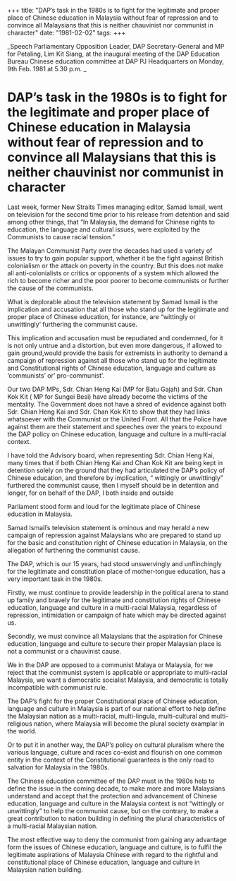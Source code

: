 +++ 
title: "DAP’s task in the 1980s is to fight for the legitimate and proper place of Chinese education in Malaysia without fear of repression and to convince all Malaysians that this is neither chauvinist nor communist in character"
date: "1981-02-02"
tags:
+++

_Speech Parliamentary Opposition Leader, DAP Secretary-General and MP for Petaling, Lim Kit Siang, at the inaugural meeting of the DAP Education Bureau Chinese education committee at DAP PJ Headquarters on Monday, 9th Feb. 1981 at 5.30 p.m. _

# DAP’s task in the 1980s is to fight for the legitimate and proper place of Chinese education in Malaysia without fear of repression and to convince all Malaysians that this is neither chauvinist nor communist in character

Last week, former New Straits Times managing editor, Samad Ismail, went on television for the second time prior to his release from detention and said among other things, that “In Malaysia, the demand for Chinese rights to education, the language and cultural issues, were exploited by the Communists to cause racial tension.”</u>

The Malayan Communist Party over the decades had used a variety of issues to try to gain popular support, whether it be the fight against British colonialism or the attack on poverty in the country. But this does not make all anti-colonialists or critics or opponents of a system which allowed the rich to become richer and the poor poorer to become communists or further the cause of the communists.

What is deplorable about the television statement by Samad Ismail is the implication and accusation that all those who stand up for the legitimate and proper place of Chinese education, for instance, are “wittingly or unwittingly’ furthering the communist cause.

This implication and accusation must be repudiated and condemned, for it is not only untrue and a distortion, but even more dangerous, if allowed to gain ground,would provide the basis for extremists in authority to demand a campaign of repression against all those who stand up for the legitimate and Constitutional rights of Chinese education, language and culture as ‘communists’ or’ pro-communist’.

Our two DAP MPs, Sdr. Chian Heng Kai (MP for Batu Gajah)  and Sdr. Chan Kok Kit ( MP for Sungei Besi) have already become the victims of the mentality. The Government does not have a shred of evidence against both Sdr. Chian Heng Kai and Sdr. Chan Kok Kit to show that they had links whatsoever with the Communist or the United Front. All that the Police have against them are their statement and speeches over the years to expound the DAP policy on Chinese education, language and culture in a multi-racial context.

I have told the Advisory board, when representing Sdr. Chian Heng Kai, many times that if both Chian Heng Kai and Chan Kok Kit are being kept in detention solely on the ground that they had articulated the DAP’s policy of Chinese education, and therefore by implication, “ wittingly or 
unwittingly” furthered the communist cause, then I myself should be in detention and longer, for on behalf of the DAP, I both inside and outside 

Parliament stood form and loud for the legitimate place of Chinese education in Malaysia.

Samad Ismail’s television statement is ominous and may herald a new campaign of repression against Malaysians who are prepared to stand up for the basic and constitution right of Chinese education in Malaysia, on the allegation of furthering the communist cause.

The DAP, which is our 15 years, had stood unswervingly and unflinchingly for the legitimate and constitution place of mother-tongue education, has a very important task in the 1980s.

Firstly, we must continue to provide leadership in the political arena to stand up family and bravely for the legitimate and constitution rights of Chinese education, language and culture in a multi-racial Malaysia, regardless of repression, intimidation or campaign of hate which may be directed against us.

Secondly, we must convince all Malaysians that the aspiration for Chinese education, language and culture to secure their proper Malaysian place is not a communist or a chauvinist cause.

We in the DAP are opposed to a communist Malaya or Malaysia, for we reject that the communist system is applicable or appropriate to multi-racial Malaysia, we want a democratic socialist Malaysia, and democratic is totally incompatible with communist rule.

The DAP’s fight for the proper Constitutional place of Chinese education, language and culture in Malaysia is part of our national effort to help define the Malaysian nation as a multi-racial, multi-lingula, multi-cultural and multi-religious nation, where Malaysia will become the plural society examplar in the world.

Or to put it in another way, the DAP’s policy on cultural pluralism where the various language, culture and races co-exist and flourish on one common entity in the context of the Constitutional guarantees is the only road to salvation for Malaysia in the 1980s.

The Chinese education committee of the DAP must in the 1980s help to define the issue in the coming decade, to make more and more Malaysians understand and accept that the protection and advancement of Chinese education, language and culture in the Malaysia context is not “wittingly or unwittingly” to help the communist cause, but on the contrary, to make a great contribution to nation building in defining the plural characteristics of a multi-racial Malaysian nation.

The most effective way to deny the communist from gaining any advantage form the issues of Chinese education, language and culture, is to fulfil the legitimate aspirations of Malaysia Chinese with regard to the rightful and constitutional place of Chinese education, language and culture in Malaysian nation building.
 
